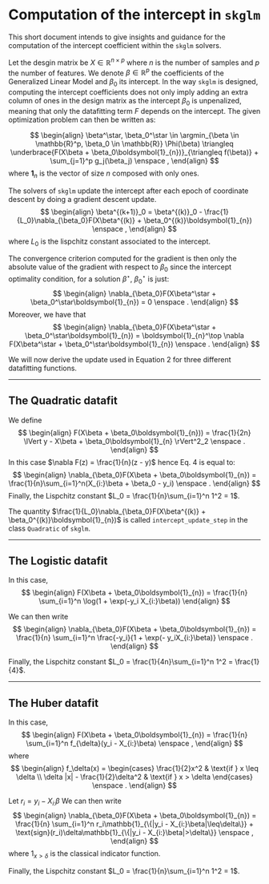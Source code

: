 # Computation of the intercept in $\texttt{skglm}$

This short document intends to give insights and guidance for the computation of the intercept coefficient within the $\texttt{skglm}$ solvers.

Let the desgin matrix be $X\in \mathbb{R}^{n\times p}$ where $n$ is the number of samples and $p$ the number of features. 
We denote $\beta\in\mathbb{R}^p$ the coefficients of the Generalized Linear Model and $\beta_0$ its intercept. 
In the way $\texttt{skglm}$ is designed, computing the intercept coefficients does not only imply adding an extra column of ones in the design matrix as the intercept $\beta_0$ is unpenalized, meaning that only the datafitting term $F$ depends on the intercept. The given optimization problem can then be written as:

$$
\begin{align}
    \beta^\star, \beta_0^\star
    \in
    \argmin_{\beta \in \mathbb{R}^p, \beta_0 \in \mathbb{R}}
    \Phi(\beta)
    \triangleq
    \underbrace{F(X\beta + \beta_0\boldsymbol{1}_{n})}_{\triangleq f(\beta)}
    + \sum_{j=1}^p g_j(\beta_j)
    \enspace ,
\end{align}
$$
where $\boldsymbol{1}_{n}$ is the vector of size $n$ composed with only ones.


The solvers of $\texttt{skglm}$ update the intercept after each epoch of coordinate descent by doing a gradient descent update.
$$
\begin{align}
    \beta^{(k+1)}_0 = \beta^{(k)}_0 - \frac{1}{L_0}\nabla_{\beta_0}F(X\beta^{(k)} + \beta_0^{(k)}\boldsymbol{1}_{n}) 
    \enspace ,
\end{align}
$$
where $L_0$ is the lispchitz constant associated to the intercept.


The convergence criterion computed for the gradient is then only the absolute value of the gradient with respect to $\beta_0$ since the intercept optimality condition, for a solution $\beta^\star$, $\beta_0^\star$ is just:
$$
\begin{align}
    \nabla_{\beta_0}F(X\beta^\star + \beta_0^\star\boldsymbol{1}_{n}) = 0
    \enspace .
\end{align}
$$
Moreover, we have that 
$$
\begin{align}
    \nabla_{\beta_0}F(X\beta^\star + \beta_0^\star\boldsymbol{1}_{n}) = \boldsymbol{1}_{n}^\top \nabla F(X\beta^\star + \beta_0^\star\boldsymbol{1}_{n})
    \enspace .
\end{align}
$$

We will now derive the update used in Equation 2 for three different datafitting functions. 

---

## The Quadratic datafit

We define 
$$
\begin{align}
    F(X\beta + \beta_0\boldsymbol{1}_{n})) = \frac{1}{2n} \lVert y - X\beta + \beta_0\boldsymbol{1}_{n} \rVert^2_2
    \enspace .
\end{align}
$$
In this case $\nabla F(z) = \frac{1}{n}(z - y)$ hence Eq. 4 is equal to:
$$
\begin{align}
    \nabla_{\beta_0}F(X\beta + \beta_0\boldsymbol{1}_{n}) = \frac{1}{n}\sum_{i=1}^n(X_{i:}\beta + \beta_0 - y_i)
    \enspace .
\end{align}
$$
Finally, the Lispchitz constant $L_0 = \frac{1}{n}\sum_{i=1}^n 1^2 = 1$.

The quantity $\frac{1}{L_0}\nabla_{\beta_0}F(X\beta^{(k)} + \beta_0^{(k)}\boldsymbol{1}_{n})$ is called $\texttt{intercept\_update\_step}$ in the class $\texttt{Quadratic}$ of $\texttt{skglm}$.

---

## The Logistic datafit

In this case, 
$$
\begin{align}
    F(X\beta + \beta_0\boldsymbol{1}_{n}) = \frac{1}{n} \sum_{i=1}^n \log(1 + \exp(-y_i X_{i:}\beta))
\end{align}
$$

We can then write
$$
\begin{align}
 \nabla_{\beta_0}F(X\beta + \beta_0\boldsymbol{1}_{n}) = \frac{1}{n} \sum_{i=1}^n  \frac{-y_i}{1 + \exp(- y_iX_{i:}\beta)} \enspace .
\end{align}
$$

Finally, the Lispchitz constant $L_0 = \frac{1}{4n}\sum_{i=1}^n 1^2 = \frac{1}{4}$.

---

## The Huber datafit

In this case, 
$$
\begin{align}
    F(X\beta + \beta_0\boldsymbol{1}_{n}) = \frac{1}{n} \sum_{i=1}^n f_{\delta}(y_i - X_{i:}\beta) \enspace ,
\end{align}
$$
where 
$$
\begin{align}
    f_\delta(x) = \begin{cases}
            \frac{1}{2}x^2 & \text{if } x \leq \delta \\
            \delta |x| - \frac{1}{2}\delta^2 & \text{if } x > \delta 
           \end{cases} \enspace .
\end{align}
$$

Let $r_i = y_i - X_{i:}\beta$ We can then write
$$
\begin{align}
 \nabla_{\beta_0}F(X\beta + \beta_0\boldsymbol{1}_{n}) = \frac{1}{n} \sum_{i=1}^n r_i\mathbb{1}_{\{|y_i - X_{i:}\beta|\leq\delta\}} + \text{sign}(r_i)\delta\mathbb{1}_{\{|y_i - X_{i:}\beta|>\delta\}} \enspace ,
\end{align}
$$
where $1_{x > \delta}$ is the classical indicator function.

Finally, the Lispchitz constant $L_0 = \frac{1}{n}\sum_{i=1}^n 1^2 = 1$.
